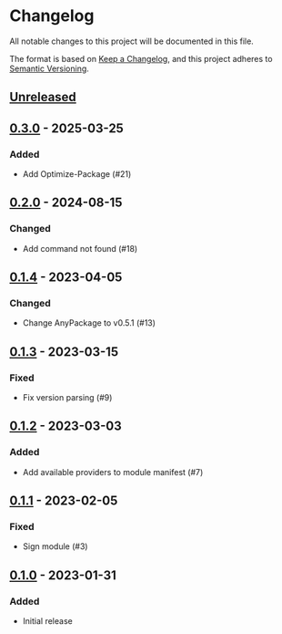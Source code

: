 # Changelog

All notable changes to this project will be documented in this file.

The format is based on [Keep a Changelog](https://keepachangelog.com/en/1.0.0/),
and this project adheres to [Semantic Versioning](https://semver.org/spec/v2.0.0.html).

## [Unreleased]

## [0.3.0] - 2025-03-25

### Added

- Add Optimize-Package (#21)

## [0.2.0] - 2024-08-15

### Changed

- Add command not found (#18)

## [0.1.4] - 2023-04-05

### Changed

- Change AnyPackage to v0.5.1 (#13)

## [0.1.3] - 2023-03-15

### Fixed

- Fix version parsing (#9)

## [0.1.2] - 2023-03-03

### Added

- Add available providers to module manifest (#7)

## [0.1.1] - 2023-02-05

### Fixed

- Sign module (#3)

## [0.1.0] - 2023-01-31

### Added

- Initial release

[Unreleased]: https://github.com/anypackage/scoop/compare/v0.3.0...HEAD
[0.3.0]: https://github.com/anypackage/scoop/releases/tag/v0.3.0
[0.2.0]: https://github.com/anypackage/scoop/releases/tag/v0.2.0
[0.1.4]: https://github.com/anypackage/scoop/releases/tag/v0.1.4
[0.1.3]: https://github.com/anypackage/scoop/releases/tag/v0.1.3
[0.1.2]: https://github.com/anypackage/scoop/releases/tag/v0.1.2
[0.1.1]: https://github.com/anypackage/scoop/releases/tag/v0.1.1
[0.1.0]: https://github.com/anypackage/scoop/releases/tag/v0.1.0
